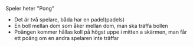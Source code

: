 Speler heter "Pong"
- Det är två spelare, båda har en padel(padels)
- En boll mellan dom som åker mellan dom, man ska träffa bollen
- Poängen kommer hållas koll på högst uppe i mitten a skärmen, man får ett poäng om en andra spelaren inte träffar
